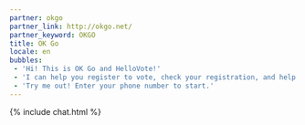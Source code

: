 ```yaml
---
partner: okgo
partner_link: http://okgo.net/
partner_keyword: OKGO
title: OK Go
locale: en
bubbles:
 - 'Hi! This is OK Go and HelloVote!'
 - 'I can help you register to vote, check your registration, and help your friends register.'
 - 'Try me out! Enter your phone number to start.'
---
```

{% include chat.html %}



